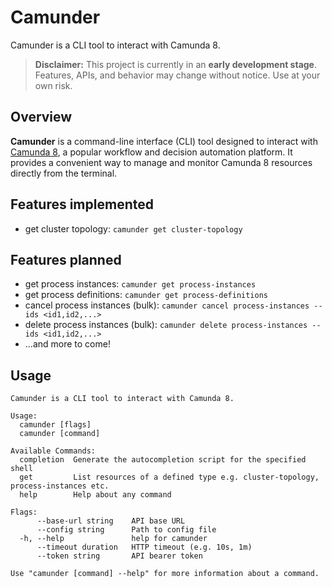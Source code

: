 # Camunder
Camunder is a CLI tool to interact with Camunda 8.

> **Disclaimer:** This project is currently in an **early development stage**.  
> Features, APIs, and behavior may change without notice. Use at your own risk.

## Overview

**Camunder** is a command-line interface (CLI) tool designed to interact with [Camunda 8](https://camunda.com/platform/), a popular workflow and decision automation platform.
It provides a convenient way to manage and monitor Camunda 8 resources directly from the terminal.

## Features implemented

- get cluster topology: `camunder get cluster-topology`

## Features planned

- get process instances: `camunder get process-instances`
- get process definitions: `camunder get process-definitions`
- cancel process instances (bulk): `camunder cancel process-instances --ids <id1,id2,...>`
- delete process instances (bulk): `camunder delete process-instances --ids <id1,id2,...>`
- ...and more to come!

## Usage 
```
Camunder is a CLI tool to interact with Camunda 8.

Usage:
  camunder [flags]
  camunder [command]

Available Commands:
  completion  Generate the autocompletion script for the specified shell
  get         List resources of a defined type e.g. cluster-topology, process-instances etc.
  help        Help about any command

Flags:
      --base-url string    API base URL
      --config string      Path to config file
  -h, --help               help for camunder
      --timeout duration   HTTP timeout (e.g. 10s, 1m)
      --token string       API bearer token

Use "camunder [command] --help" for more information about a command.
```
